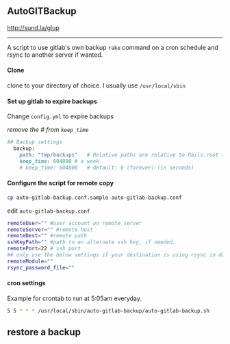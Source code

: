 ## AutoGITBackup

http://sund.la/glup

----
A script to use gitlab's own backup ```rake``` command on a cron schedule and rsync to another server if wanted.

#### Clone

clone to your directory of choice. I usually use ```/usr/local/sbin```

#### Set up gitlab to expire backups

Change ```config.yml``` to expire backups

_remove the # from ```keep_time```_

```ruby
## Backup settings
  backup:
    path: "tmp/backups"   # Relative paths are relative to Rails.root (default: tmp/backups/)
    keep_time: 604800 # a week
    # keep_time: 604800   # default: 0 (forever) (in seconds)
```

#### Configure the script for remote copy

```bash
cp auto-gitlab-backup.conf.sample auto-gitlab-backup.conf
```

edit ```auto-gitlab-backup.conf```

```bash
remoteUser="" #user account on remote server
remoteServer="" #remote host
remoteDest="" #remote path
sshKeyPath="" #path to an alternate ssh key, if needed.
remotePort=22 # ssh port
## only use the below settings if your destination is using rsync in daemon mode
remoteModule=""
rsync_password_file=""
```

#### cron settings

Example for crontab to run at 5:05am everyday. 

```bash
5 5 * * * /usr/local/sbin/auto-gitlab-backup/auto-gitlab-backup.sh
```

## restore a backup

